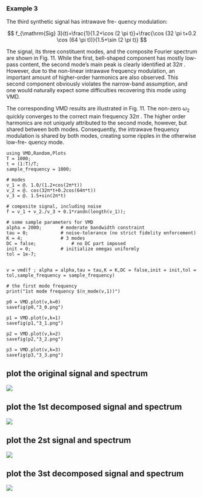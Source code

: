 ### Example 3

The third synthetic signal has intrawave fre-
quency modulation:

$$
f_{\mathrm{Sig} 3}(t)=\frac{1}{1.2+\cos (2 \pi t)}+\frac{\cos (32 \pi t+0.2 \cos (64 \pi t))}{1.5+\sin (2 \pi t)}
$$

The signal, its three constituent modes, and the composite
Fourier spectrum are shown in Fig. 11. While the first,
bell-shaped component has mostly low-pass content, the
second mode’s main peak is clearly identified at $32\pi$
. However,
due to the non-linear intrawave frequency modulation, an
important amount of higher-order harmonics are also observed.
This second component obviously violates the narrow-band
assumption, and one would naturally expect some difficulties
recovering this mode using VMD.

The corresponding VMD results are illustrated in Fig. 11. The
non-zero $\omega_2$
quickly converges to the correct main frequency $32\pi$
. The higher order harmonics are not uniquely attributed
to the second mode, however, but shared between both modes.
Consequently, the intrawave frequency modulation is shared by
both modes, creating some ripples in the otherwise low-fre-
quency mode.

```@repl
using VMD,Random,Plots
T = 1000;
t = (1:T)/T;
sample_frequency = 1000;

# modes
v_1 = @. 1.0/(1.2+cos(2π*t))
v_2 = @. cos(32π*t+0.2cos(64π*t))
v_3 = @. 1.5+sin(2π*t)

# composite signal, including noise
f = v_1 + v_2./v_3 + 0.1*randn(length(v_1));

# some sample parameters for VMD
alpha = 2000;       # moderate bandwidth constraint
tau = 0;            # noise-tolerance (no strict fidelity enforcement)
K = 4;              # 3 modes
DC = false;             # no DC part imposed
init = 0;           # initialize omegas uniformly
tol = 1e-7;


v = vmd(f ; alpha = alpha,tau = tau,K = K,DC = false,init = init,tol = tol,sample_frequency = sample_frequency)

# the first mode frequency
print("1st mode frequency $(n_mode(v,1))")

p0 = VMD.plot(v,k=0)
savefig(p0,"3_0.png")

p1 = VMD.plot(v,k=1)
savefig(p1,"3_1.png")

p2 = VMD.plot(v,k=2)
savefig(p2,"3_2.png")

p3 = VMD.plot(v,k=3)
savefig(p3,"3_3.png")
```

## plot the original signal and spectrum
![](3_0.png)

## plot the 1st decomposed signal and spectrum
![](3_1.png)

## plot the 2st signal and spectrum
![](3_2.png)

## plot the 3st decomposed signal and spectrum
![](3_3.png)